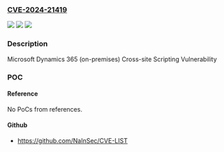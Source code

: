 ### [CVE-2024-21419](https://cve.mitre.org/cgi-bin/cvename.cgi?name=CVE-2024-21419)
![](https://img.shields.io/static/v1?label=Product&message=Microsoft%20Dynamics%20365%20(on-premises)%20version%209.1&color=blue)
![](https://img.shields.io/static/v1?label=Version&message=9.0%3C%209.1.26%20&color=brighgreen)
![](https://img.shields.io/static/v1?label=Vulnerability&message=Spoofing&color=brighgreen)

### Description

Microsoft Dynamics 365 (on-premises) Cross-site Scripting Vulnerability

### POC

#### Reference
No PoCs from references.

#### Github
- https://github.com/NaInSec/CVE-LIST

